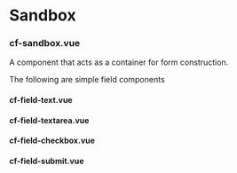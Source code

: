 # Sandbox
### cf-sandbox.vue
A component that acts as a container for form construction.

The following are simple field components
#### cf-field-text.vue  
#### cf-field-textarea.vue  
#### cf-field-checkbox.vue  
#### cf-field-submit.vue
